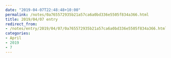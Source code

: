 ```yaml
---
date: "2019-04-07T22:48:48+10:00"
permalink: /notes/0a765572935b21a57ca6a0bd336e5505f834a366.html
title: 2019/04/07 entry
redirect_from:
- /notes/entry/2019/04/07/0a765572935b21a57ca6a0bd336e5505f834a366.html
categories:
- April
- 2019
- 7
---
```

